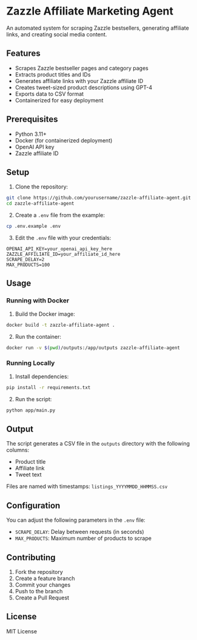 # Zazzle Affiliate Marketing Agent

An automated system for scraping Zazzle bestsellers, generating affiliate links, and creating social media content.

## Features

- Scrapes Zazzle bestseller pages and category pages
- Extracts product titles and IDs
- Generates affiliate links with your Zazzle affiliate ID
- Creates tweet-sized product descriptions using GPT-4
- Exports data to CSV format
- Containerized for easy deployment

## Prerequisites

- Python 3.11+
- Docker (for containerized deployment)
- OpenAI API key
- Zazzle affiliate ID

## Setup

1. Clone the repository:
```bash
git clone https://github.com/yourusername/zazzle-affiliate-agent.git
cd zazzle-affiliate-agent
```

2. Create a `.env` file from the example:
```bash
cp .env.example .env
```

3. Edit the `.env` file with your credentials:
```
OPENAI_API_KEY=your_openai_api_key_here
ZAZZLE_AFFILIATE_ID=your_affiliate_id_here
SCRAPE_DELAY=2
MAX_PRODUCTS=100
```

## Usage

### Running with Docker

1. Build the Docker image:
```bash
docker build -t zazzle-affiliate-agent .
```

2. Run the container:
```bash
docker run -v $(pwd)/outputs:/app/outputs zazzle-affiliate-agent
```

### Running Locally

1. Install dependencies:
```bash
pip install -r requirements.txt
```

2. Run the script:
```bash
python app/main.py
```

## Output

The script generates a CSV file in the `outputs` directory with the following columns:
- Product title
- Affiliate link
- Tweet text

Files are named with timestamps: `listings_YYYYMMDD_HHMMSS.csv`

## Configuration

You can adjust the following parameters in the `.env` file:
- `SCRAPE_DELAY`: Delay between requests (in seconds)
- `MAX_PRODUCTS`: Maximum number of products to scrape

## Contributing

1. Fork the repository
2. Create a feature branch
3. Commit your changes
4. Push to the branch
5. Create a Pull Request

## License

MIT License 